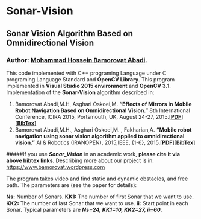# Sonar-Vision
## Sonar Vision Algorithm Based on Omnidirectional Vision
### Author: [Mohammad Hossein Bamorovat Abadi](https://bamorovat.wordpress.com/).


This code implemented with C++ programing Language under C programing Language Standard and **OpenCV Library**.
This program implemented in **Visual Studio 2015 environment** and **OpenCV 3.1**.
Implementation of the **Sonar-Vision** algorithm described in:

1. Bamorovat Abadi,M.H, Asghari Oskoei,M. **“Effects of Mirrors in Mobile Robot Navigation Based on Omnidirectional Vision.”** 8th International Conference, ICIRA 2015, Portsmouth, UK, August 24-27, 2015.[[**PDF**]](https://bamorovatwo.files.wordpress.com/2016/12/intelligentroboticsandapplications.pdf)[[**BibTex**]](https://bamorovatwo.wordpress.com/bibtex1)
2. Bamorovat Abadi,M.H., Asghari Oskoei,M. , Fakharian,A. **“Mobile robot navigation using sonar vision algorithm applied to omnidirectional vision.”** AI & Robotics (IRANOPEN), 2015,IEEE, {1-6}, 2015.[[**PDF**]](https://bamorovatwo.files.wordpress.com/2016/12/the-7th-robocup-iranopen-international-symposium-and-the-5th-joint-conference-of-ai-robotics.pdf)[[**BibTex**]](https://bamorovatwo.wordpress.com/bibtex2)

#####If you use ***Sonar_Vision*** in an academic work, **please cite it via above bibtex links**.
Describing more about our project is in: https://www.bamorovat.wordpress.com

The program takes video and find static and dynamic obstacles, and free path. The parameters are (see the paper for details):

**Ns:** Number of Sonars. **KK1:** The number of first Sonar that we want to use. **KK2:** The number of last Sonar that we want to use. **ii:** Start point in each Sonar. Typical parameters are ***Ns=24, KK1=10, KK2=27, ii=60***.

